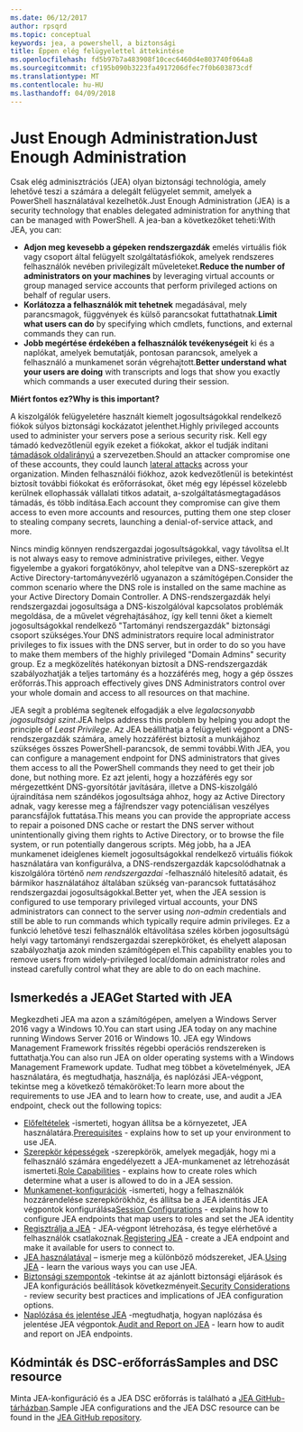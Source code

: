 ```yaml
---
ms.date: 06/12/2017
author: rpsqrd
ms.topic: conceptual
keywords: jea, a powershell, a biztonsági
title: Éppen elég felügyelettel áttekintése
ms.openlocfilehash: fd5b97b7a483908f10cec6460d4e803740f064a8
ms.sourcegitcommit: cf195b090b3223fa4917206dfec7f0b603873cdf
ms.translationtype: MT
ms.contentlocale: hu-HU
ms.lasthandoff: 04/09/2018
---
```

# <a name="just-enough-administration"></a><span data-ttu-id="df95a-103">Just Enough Administration</span><span class="sxs-lookup"><span data-stu-id="df95a-103">Just Enough Administration</span></span>

<span data-ttu-id="df95a-104">Csak elég adminisztrációs (JEA) olyan biztonsági technológia, amely lehetővé teszi a számára a delegált felügyelet semmit, amelyek a PowerShell használatával kezelhetők.</span><span class="sxs-lookup"><span data-stu-id="df95a-104">Just Enough Administration (JEA) is a security technology that enables delegated administration for anything that can be managed with PowerShell.</span></span>
<span data-ttu-id="df95a-105">A jea-ban a következőket teheti:</span><span class="sxs-lookup"><span data-stu-id="df95a-105">With JEA, you can:</span></span>

- <span data-ttu-id="df95a-106">**Adjon meg kevesebb a gépeken rendszergazdák** emelés virtuális fiók vagy csoport által felügyelt szolgáltatásfiókok, amelyek rendszeres felhasználók nevében privilegizált műveleteket.</span><span class="sxs-lookup"><span data-stu-id="df95a-106">**Reduce the number of administrators on your machines** by leveraging virtual accounts or group managed service accounts that perform privileged actions on behalf of regular users.</span></span>
- <span data-ttu-id="df95a-107">**Korlátozza a felhasználók mit tehetnek** megadásával, mely parancsmagok, függvények és külső parancsokat futtathatnak.</span><span class="sxs-lookup"><span data-stu-id="df95a-107">**Limit what users can do** by specifying which cmdlets, functions, and external commands they can run.</span></span>
- <span data-ttu-id="df95a-108">**Jobb megértése érdekében a felhasználók tevékenységeit** ki és a naplókat, amelyek bemutatják, pontosan parancsok, amelyek a felhasználó a munkamenet során végrehajtott.</span><span class="sxs-lookup"><span data-stu-id="df95a-108">**Better understand what your users are doing** with transcripts and logs that show you exactly which commands a user executed during their session.</span></span>

<span data-ttu-id="df95a-109">**Miért fontos ez?**</span><span class="sxs-lookup"><span data-stu-id="df95a-109">**Why is this important?**</span></span>

<span data-ttu-id="df95a-110">A kiszolgálók felügyeletére használt kiemelt jogosultságokkal rendelkező fiókok súlyos biztonsági kockázatot jelenthet.</span><span class="sxs-lookup"><span data-stu-id="df95a-110">Highly privileged accounts used to administer your servers pose a serious security risk.</span></span>
<span data-ttu-id="df95a-111">Kell egy támadó kedvezőtlenül egyik ezeket a fiókokat, akkor el tudják indítani [támadások oldalirányú](http://aka.ms/pth) a szervezetben.</span><span class="sxs-lookup"><span data-stu-id="df95a-111">Should an attacker compromise one of these accounts, they could launch [lateral attacks](http://aka.ms/pth) across your organization.</span></span>
<span data-ttu-id="df95a-112">Minden felhasználói fiókhoz, azok kedvezőtlenül is betekintést biztosít további fiókokat és erőforrásokat, őket még egy lépéssel közelebb kerülnek ellophassák vállalati titkos adatait, a-szolgáltatásmegtagadásos támadás, és több indítása.</span><span class="sxs-lookup"><span data-stu-id="df95a-112">Each account they compromise can give them access to even more accounts and resources, putting them one step closer to stealing company secrets, launching a denial-of-service attack, and more.</span></span>

<span data-ttu-id="df95a-113">Nincs mindig könnyen rendszergazdai jogosultságokkal, vagy távolítsa el.</span><span class="sxs-lookup"><span data-stu-id="df95a-113">It is not always easy to remove administrative privileges, either.</span></span>
<span data-ttu-id="df95a-114">Vegye figyelembe a gyakori forgatókönyv, ahol telepítve van a DNS-szerepkört az Active Directory-tartományvezérlő ugyanazon a számítógépen.</span><span class="sxs-lookup"><span data-stu-id="df95a-114">Consider the common scenario where the DNS role is installed on the same machine as your Active Directory Domain Controller.</span></span>
<span data-ttu-id="df95a-115">A DNS-rendszergazdák helyi rendszergazdai jogosultsága a DNS-kiszolgálóval kapcsolatos problémák megoldása, de a művelet végrehajtásához, így kell tenni őket a kiemelt jogosultságokkal rendelkező "Tartományi rendszergazdák" biztonsági csoport szükséges.</span><span class="sxs-lookup"><span data-stu-id="df95a-115">Your DNS administrators require local administrator privileges to fix issues with the DNS server, but in order to do so you have to make them members of the highly privileged "Domain Admins" security group.</span></span>
<span data-ttu-id="df95a-116">Ez a megközelítés hatékonyan biztosít a DNS-rendszergazdák szabályozhatják a teljes tartomány és a hozzáférés meg, hogy a gép összes erőforrás.</span><span class="sxs-lookup"><span data-stu-id="df95a-116">This approach effectively gives DNS Administrators control over your whole domain and access to all resources on that machine.</span></span>

<span data-ttu-id="df95a-117">JEA segít a probléma segítenek elfogadják a elve *legalacsonyabb jogosultsági szint*.</span><span class="sxs-lookup"><span data-stu-id="df95a-117">JEA helps address this problem by helping you adopt the principle of *Least Privilege*.</span></span>
<span data-ttu-id="df95a-118">Az JEA beállíthatja a felügyeleti végpont a DNS-rendszergazdák számára, amely hozzáférést biztosít a munkájához szükséges összes PowerShell-parancsok, de semmi további.</span><span class="sxs-lookup"><span data-stu-id="df95a-118">With JEA, you can configure a management endpoint for DNS administrators that gives them access to all the PowerShell commands they need to get their job done, but nothing more.</span></span>
<span data-ttu-id="df95a-119">Ez azt jelenti, hogy a hozzáférés egy sor mérgezettként DNS-gyorsítótár javítására, illetve a DNS-kiszolgáló újraindítása nem szándékos jogosultsága ahhoz, hogy az Active Directory adnak, vagy keresse meg a fájlrendszer vagy potenciálisan veszélyes parancsfájlok futtatása.</span><span class="sxs-lookup"><span data-stu-id="df95a-119">This means you can provide the appropriate access to repair a poisoned DNS cache or restart the DNS server without unintentionally giving them rights to Active Directory, or to browse the file system, or run potentially dangerous scripts.</span></span>
<span data-ttu-id="df95a-120">Még jobb, ha a JEA munkamenet ideiglenes kiemelt jogosultságokkal rendelkező virtuális fiókok használatára van konfigurálva, a DNS-rendszergazdák kapcsolódhatnak a kiszolgálóra történő *nem rendszergazdai* -felhasználó hitelesítő adatait, és bármikor használatához általában szükség van-parancsok futtatásához rendszergazdai jogosultságokkal.</span><span class="sxs-lookup"><span data-stu-id="df95a-120">Better yet, when the JEA session is configured to use temporary privileged virtual accounts, your DNS administrators can connect to the server using *non-admin* credentials and still be able to run commands which typically require admin privileges.</span></span>
<span data-ttu-id="df95a-121">Ez a funkció lehetővé teszi felhasználók eltávolítása széles körben jogosultságú helyi vagy tartományi rendszergazdai szerepköröket, és ehelyett alaposan szabályozhatja azok minden számítógépen el.</span><span class="sxs-lookup"><span data-stu-id="df95a-121">This capability enables you to remove users from widely-privileged local/domain administrator roles and instead carefully control what they are able to do on each machine.</span></span>

## <a name="get-started-with-jea"></a><span data-ttu-id="df95a-122">Ismerkedés a JEA</span><span class="sxs-lookup"><span data-stu-id="df95a-122">Get Started with JEA</span></span>

<span data-ttu-id="df95a-123">Megkezdheti JEA ma azon a számítógépen, amelyen a Windows Server 2016 vagy a Windows 10.</span><span class="sxs-lookup"><span data-stu-id="df95a-123">You can start using JEA today on any machine running Windows Server 2016 or Windows 10.</span></span>
<span data-ttu-id="df95a-124">JEA egy Windows Management Framework frissítés régebbi operációs rendszereken is futtathatja.</span><span class="sxs-lookup"><span data-stu-id="df95a-124">You can also run JEA on older operating systems with a Windows Management Framework update.</span></span>
<span data-ttu-id="df95a-125">Tudhat meg többet a követelmények, JEA használatára, és megtudhatja, használja, és naplózási JEA-végpont, tekintse meg a következő témaköröket:</span><span class="sxs-lookup"><span data-stu-id="df95a-125">To learn more about the requirements to use JEA and to learn how to create, use, and audit a JEA endpoint, check out the following topics:</span></span>

- <span data-ttu-id="df95a-126">[Előfeltételek](prerequisites.md) -ismerteti, hogyan állítsa be a környezetet, JEA használatára.</span><span class="sxs-lookup"><span data-stu-id="df95a-126">[Prerequisites](prerequisites.md) - explains how to set up your environment to use JEA.</span></span>
- <span data-ttu-id="df95a-127">[Szerepkör képességek](role-capabilities.md) -szerepkörök, amelyek megadják, hogy mi a felhasználó számára engedélyezett a JEA-munkamenet az létrehozását ismerteti.</span><span class="sxs-lookup"><span data-stu-id="df95a-127">[Role Capabilities](role-capabilities.md) - explains how to create roles which determine what a user is allowed to do in a JEA session.</span></span>
- <span data-ttu-id="df95a-128">[Munkamenet-konfigurációk](session-configurations.md) -ismerteti, hogy a felhasználók hozzárendelése szerepkörökhöz, és állítsa be a JEA identitás JEA végpontok konfigurálása</span><span class="sxs-lookup"><span data-stu-id="df95a-128">[Session Configurations](session-configurations.md) - explains how to configure JEA endpoints that map users to roles and set the JEA identity</span></span>
- <span data-ttu-id="df95a-129">[Regisztrálja a JEA](register-jea.md) - JEA-végpont létrehozása, és tegye elérhetővé a felhasználók csatlakoznak.</span><span class="sxs-lookup"><span data-stu-id="df95a-129">[Registering JEA](register-jea.md) - create a JEA endpoint and make it available for users to connect to.</span></span>
- <span data-ttu-id="df95a-130">[JEA használatával](using-jea.md) – ismerje meg a különböző módszereket, JEA.</span><span class="sxs-lookup"><span data-stu-id="df95a-130">[Using JEA](using-jea.md) - learn the various ways you can use JEA.</span></span>
- <span data-ttu-id="df95a-131">[Biztonsági szempontok](security-considerations.md) -tekintse át az ajánlott biztonsági eljárások és JEA konfigurációs beállítások következményeit.</span><span class="sxs-lookup"><span data-stu-id="df95a-131">[Security Considerations](security-considerations.md) - review security best practices and implications of JEA configuration options.</span></span>
- <span data-ttu-id="df95a-132">[Naplózása és jelentése JEA](audit-and-report.md) -megtudhatja, hogyan naplózása és jelentése JEA végpontok.</span><span class="sxs-lookup"><span data-stu-id="df95a-132">[Audit and Report on JEA](audit-and-report.md) - learn how to audit and report on JEA endpoints.</span></span>

## <a name="samples-and-dsc-resource"></a><span data-ttu-id="df95a-133">Kódminták és DSC-erőforrás</span><span class="sxs-lookup"><span data-stu-id="df95a-133">Samples and DSC resource</span></span>

<span data-ttu-id="df95a-134">Minta JEA-konfiguráció és a JEA DSC erőforrás is található a [JEA GitHub-tárházban](https://github.com/PowerShell/JEA).</span><span class="sxs-lookup"><span data-stu-id="df95a-134">Sample JEA configurations and the JEA DSC resource can be found in the [JEA GitHub repository](https://github.com/PowerShell/JEA).</span></span>
